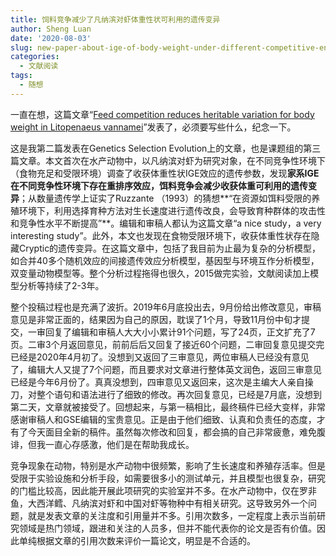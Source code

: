 ```yaml
---
title: 饲料竞争减少了凡纳滨对虾体重性状可利用的遗传变异
author: Sheng Luan
date: '2020-08-03'
slug: new-paper-about-ige-of-body-weight-under-different-competitive-environments-in-aquaculture
categories:
  - 文献阅读
tags:
  - 随想
---
```


一直在想，这篇文章“[Feed competition reduces heritable variation for body weight in Litopenaeus vannamei](https://gsejournal.biomedcentral.com/articles/10.1186/s12711-020-00565-3)”发表了，必须要写些什么，纪念一下。

这是我第二篇发表在Genetics Selection Evolution上的文章，也是课题组的第三篇文章。本文首次在水产动物中，以凡纳滨对虾为研究对象，在不同竞争性环境下（食物充足和受限环境）调查了收获体重性状IGE效应的遗传参数，发现**家系IGE在不同竞争性环境下存在重排序效应，饵料竞争会减少收获体重可利用的遗传变异**；从数量遗传学上证实了Ruzzante （1993）的猜想**“在资源如饵料受限的养殖环境下，利用选择育种方法对生长速度进行遗传改良，会导致育种群体的攻击性和竞争性水平不断提高”**。编辑和审稿人都认为这篇文章“a nice study，a very interesting study”。此外，本文也发现在食物受限环境下，收获体重性状存在隐藏Cryptic的遗传变异。在这篇文章中，包括了我目前为止最为复杂的分析模型，如合并40多个随机效应的间接遗传效应分析模型，基因型与环境互作分析模型，双变量动物模型等。整个分析过程拖得也很久，2015做完实验，文献阅读加上模型分析等持续了2-3年。

 整个投稿过程也是充满了波折。2019年6月底投出去，9月份给出修改意见，审稿意见是非常正面的，结果因为自己的原因，耽误了1个月，导致11月份中旬才提交，一审回复了编辑和审稿人大大小小累计91个问题，写了24页，正文扩充了7页。二审3个月返回意见，前前后后又回复了接近60个问题，二审回复意见提交完已经是2020年4月初了。没想到又返回了三审意见，两位审稿人已经没有意见了，编辑大人又提了7个问题，而且要求对文章进行整体英文润色，返回三审意见已经是今年6月份了。真真没想到，四审意见又返回来，这次是主编大人亲自操刀，对整个语句和语法进行了细致的修改。再次回复意见，已经是7月底，没想到第二天，文章就被接受了。回想起来，与第一稿相比，最终稿件已经大变样，非常感谢审稿人和GSE编辑的宝贵意见。正是由于他们细致、认真和负责任的态度，才有了今天面目全新的稿件。虽然每次修改和回复，都会搞的自己非常疲惫，难免腹诽，但我一直心存感激，他们是在帮助我成长。
 
竞争现象在动物，特别是水产动物中很频繁，影响了生长速度和养殖存活率。但是受限于实验设施和分析手段，如需要很多小的测试单元，并且模型也很复杂，研究的门槛比较高，因此能开展此项研究的实验室并不多。在水产动物中，仅在罗非鱼，大西洋鳕、凡纳滨对虾和中国对虾等物种中有相关研究。这导致另外一个问题，就是发表文章的关注度和引用量并不多。引用次数多，一定程度上表示当前研究领域是热门领域，跟进和关注的人员多，但并不能代表你的论文是否有价值。因此单纯根据文章的引用次数来评价一篇论文，明显是不合适的。
